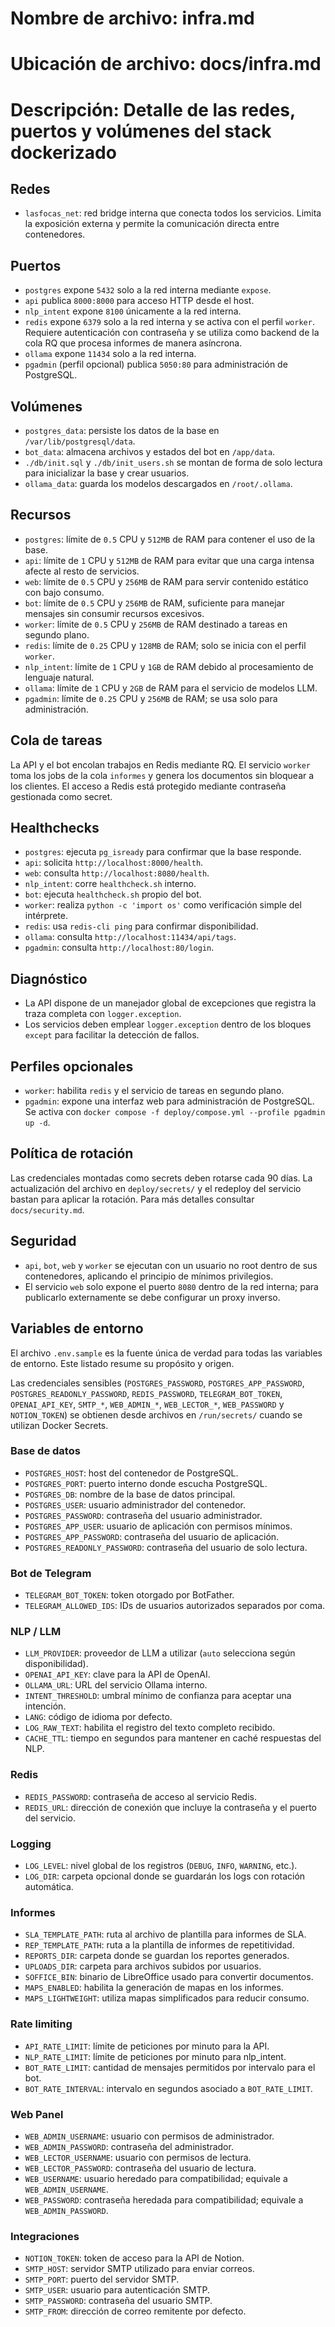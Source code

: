 # Nombre de archivo: infra.md
# Ubicación de archivo: docs/infra.md
# Descripción: Detalle de las redes, puertos y volúmenes del stack dockerizado

## Redes

- `lasfocas_net`: red bridge interna que conecta todos los servicios. Limita la exposición externa y permite la comunicación directa entre contenedores.

## Puertos

- `postgres` expone `5432` solo a la red interna mediante `expose`.
- `api` publica `8000:8000` para acceso HTTP desde el host.
- `nlp_intent` expone `8100` únicamente a la red interna.
- `redis` expone `6379` solo a la red interna y se activa con el perfil `worker`.
  Requiere autenticación con contraseña y se utiliza como backend de la cola RQ que procesa informes de manera asíncrona.
- `ollama` expone `11434` solo a la red interna.
- `pgadmin` (perfil opcional) publica `5050:80` para administración de PostgreSQL.

## Volúmenes

- `postgres_data`: persiste los datos de la base en `/var/lib/postgresql/data`.
- `bot_data`: almacena archivos y estados del bot en `/app/data`.
- `./db/init.sql` y `./db/init_users.sh` se montan de forma de solo lectura para inicializar la base y crear usuarios.
- `ollama_data`: guarda los modelos descargados en `/root/.ollama`.

## Recursos

- `postgres`: límite de `0.5` CPU y `512MB` de RAM para contener el uso de la base.
- `api`: límite de `1` CPU y `512MB` de RAM para evitar que una carga intensa afecte al resto de servicios.
- `web`: límite de `0.5` CPU y `256MB` de RAM para servir contenido estático con bajo consumo.
- `bot`: límite de `0.5` CPU y `256MB` de RAM, suficiente para manejar mensajes sin consumir recursos excesivos.
- `worker`: límite de `0.5` CPU y `256MB` de RAM destinado a tareas en segundo plano.
- `redis`: límite de `0.25` CPU y `128MB` de RAM; solo se inicia con el perfil `worker`.
- `nlp_intent`: límite de `1` CPU y `1GB` de RAM debido al procesamiento de lenguaje natural.
- `ollama`: límite de `1` CPU y `2GB` de RAM para el servicio de modelos LLM.
- `pgadmin`: límite de `0.25` CPU y `256MB` de RAM; se usa solo para administración.

## Cola de tareas

La API y el bot encolan trabajos en Redis mediante RQ. El servicio `worker` toma los
jobs de la cola `informes` y genera los documentos sin bloquear a los clientes. El
acceso a Redis está protegido mediante contraseña gestionada como secret.

## Healthchecks

- `postgres`: ejecuta `pg_isready` para confirmar que la base responde.
- `api`: solicita `http://localhost:8000/health`.
- `web`: consulta `http://localhost:8080/health`.
- `nlp_intent`: corre `healthcheck.sh` interno.
- `bot`: ejecuta `healthcheck.sh` propio del bot.
- `worker`: realiza `python -c 'import os'` como verificación simple del intérprete.
- `redis`: usa `redis-cli ping` para confirmar disponibilidad.
- `ollama`: consulta `http://localhost:11434/api/tags`.
- `pgadmin`: consulta `http://localhost:80/login`.

## Diagnóstico

- La API dispone de un manejador global de excepciones que registra la traza completa con `logger.exception`.
- Los servicios deben emplear `logger.exception` dentro de los bloques `except` para facilitar la detección de fallos.

## Perfiles opcionales

- `worker`: habilita `redis` y el servicio de tareas en segundo plano.
- `pgadmin`: expone una interfaz web para administración de PostgreSQL.
  Se activa con `docker compose -f deploy/compose.yml --profile pgadmin up -d`.

## Política de rotación

Las credenciales montadas como secrets deben rotarse cada 90 días.
La actualización del archivo en `deploy/secrets/` y el redeploy del servicio bastan para aplicar la rotación.
Para más detalles consultar `docs/security.md`.

## Seguridad

- `api`, `bot`, `web` y `worker` se ejecutan con un usuario no root dentro de sus contenedores, aplicando el principio de mínimos privilegios.
- El servicio `web` solo expone el puerto `8080` dentro de la red interna; para publicarlo externamente se debe configurar un proxy inverso.

## Variables de entorno

El archivo `.env.sample` es la fuente única de verdad para todas las variables de entorno. Este listado resume su propósito y origen.

Las credenciales sensibles (`POSTGRES_PASSWORD`, `POSTGRES_APP_PASSWORD`, `POSTGRES_READONLY_PASSWORD`, `REDIS_PASSWORD`, `TELEGRAM_BOT_TOKEN`, `OPENAI_API_KEY`, `SMTP_*`, `WEB_ADMIN_*`, `WEB_LECTOR_*`, `WEB_PASSWORD` y `NOTION_TOKEN`) se obtienen desde archivos en `/run/secrets/` cuando se utilizan Docker Secrets.

### Base de datos
- `POSTGRES_HOST`: host del contenedor de PostgreSQL.
- `POSTGRES_PORT`: puerto interno donde escucha PostgreSQL.
- `POSTGRES_DB`: nombre de la base de datos principal.
- `POSTGRES_USER`: usuario administrador del contenedor.
- `POSTGRES_PASSWORD`: contraseña del usuario administrador.
- `POSTGRES_APP_USER`: usuario de aplicación con permisos mínimos.
- `POSTGRES_APP_PASSWORD`: contraseña del usuario de aplicación.
- `POSTGRES_READONLY_PASSWORD`: contraseña del usuario de solo lectura.

### Bot de Telegram
- `TELEGRAM_BOT_TOKEN`: token otorgado por BotFather.
- `TELEGRAM_ALLOWED_IDS`: IDs de usuarios autorizados separados por coma.

### NLP / LLM
- `LLM_PROVIDER`: proveedor de LLM a utilizar (`auto` selecciona según disponibilidad).
- `OPENAI_API_KEY`: clave para la API de OpenAI.
- `OLLAMA_URL`: URL del servicio Ollama interno.
- `INTENT_THRESHOLD`: umbral mínimo de confianza para aceptar una intención.
- `LANG`: código de idioma por defecto.
- `LOG_RAW_TEXT`: habilita el registro del texto completo recibido.
- `CACHE_TTL`: tiempo en segundos para mantener en caché respuestas del NLP.

### Redis
- `REDIS_PASSWORD`: contraseña de acceso al servicio Redis.
- `REDIS_URL`: dirección de conexión que incluye la contraseña y el puerto del servicio.

### Logging
- `LOG_LEVEL`: nivel global de los registros (`DEBUG`, `INFO`, `WARNING`, etc.).
- `LOG_DIR`: carpeta opcional donde se guardarán los logs con rotación automática.

### Informes
- `SLA_TEMPLATE_PATH`: ruta al archivo de plantilla para informes de SLA.
- `REP_TEMPLATE_PATH`: ruta a la plantilla de informes de repetitividad.
- `REPORTS_DIR`: carpeta donde se guardan los reportes generados.
- `UPLOADS_DIR`: carpeta para archivos subidos por usuarios.
- `SOFFICE_BIN`: binario de LibreOffice usado para convertir documentos.
- `MAPS_ENABLED`: habilita la generación de mapas en los informes.
- `MAPS_LIGHTWEIGHT`: utiliza mapas simplificados para reducir consumo.

### Rate limiting
- `API_RATE_LIMIT`: límite de peticiones por minuto para la API.
- `NLP_RATE_LIMIT`: límite de peticiones por minuto para nlp_intent.
- `BOT_RATE_LIMIT`: cantidad de mensajes permitidos por intervalo para el bot.
- `BOT_RATE_INTERVAL`: intervalo en segundos asociado a `BOT_RATE_LIMIT`.

### Web Panel
- `WEB_ADMIN_USERNAME`: usuario con permisos de administrador.
- `WEB_ADMIN_PASSWORD`: contraseña del administrador.
- `WEB_LECTOR_USERNAME`: usuario con permisos de lectura.
- `WEB_LECTOR_PASSWORD`: contraseña del usuario de lectura.
- `WEB_USERNAME`: usuario heredado para compatibilidad; equivale a `WEB_ADMIN_USERNAME`.
- `WEB_PASSWORD`: contraseña heredada para compatibilidad; equivale a `WEB_ADMIN_PASSWORD`.

### Integraciones
- `NOTION_TOKEN`: token de acceso para la API de Notion.
- `SMTP_HOST`: servidor SMTP utilizado para enviar correos.
- `SMTP_PORT`: puerto del servidor SMTP.
- `SMTP_USER`: usuario para autenticación SMTP.
- `SMTP_PASSWORD`: contraseña del usuario SMTP.
- `SMTP_FROM`: dirección de correo remitente por defecto.
